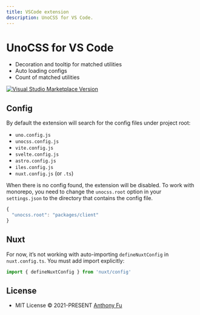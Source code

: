```yaml
---
title: VSCode extension
description: UnoCSS for VS Code.
---
```


# UnoCSS for VS Code

- Decoration and tooltip for matched utilities
- Auto loading configs
- Count of matched utilities

<a href="https://marketplace.visualstudio.com/items?itemName=antfu.unocss" target="__blank"><img src="https://img.shields.io/visual-studio-marketplace/v/antfu.unocss.svg?color=eee&amp;label=VS%20Code%20Marketplace&logo=visual-studio-code" alt="Visual Studio Marketplace Version" /></a>

## Config

By default the extension will search for the config files under project root:

- `uno.config.js`
- `unocss.config.js`
- `vite.config.js`
- `svelte.config.js`
- `astro.config.js`
- `iles.config.js`
- `nuxt.config.js` (or `.ts`)

When there is no config found, the extension will be disabled. To work with monorepo, you need to change the `unocss.root` option in your `settings.json` to the directory that contains the config file.

```javascript
{
  "unocss.root": "packages/client"
}
```

## Nuxt

For now, it’s not working with auto-importing `defineNuxtConfig` in `nuxt.config.ts`. You must add import explicitly: 

```ts
import { defineNuxtConfig } from 'nuxt/config'
```

## License

- MIT License &copy; 2021-PRESENT [Anthony Fu](https://github.com/antfu)
